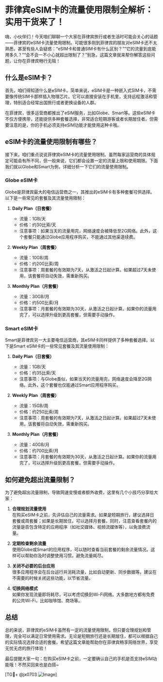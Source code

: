 # 菲律宾eSIM卡的流量使用限制全解析：实用干货来了！

嗨，小伙伴们！今天咱们聊聊一个大家在菲律宾旅行或者生活时可能会关心的话题——菲律宾的eSIM卡流量使用限制。可能很多刚到菲律宾的朋友对eSIM卡还不太熟悉，甚至有些人会疑惑：“eSIM卡和普通SIM卡有什么区别？”“它的流量到底能用多久？”“会不会一不小心就超出限制了？”别急，这篇文章就来帮你解答这些问题，让你在菲律宾畅行无阻！

## 什么是eSIM卡？

首先，咱们得知道什么是eSIM卡。简单来说，eSIM卡是一种嵌入式SIM卡，不需要像传统SIM卡那样插入物理芯片。它可以直接安装在手机里，支持远程激活和管理，特别适合经常出国旅行或者更换设备的人群。

在菲律宾，很多运营商都推出了eSIM服务，比如Globe、Smart等。这些eSIM卡不仅方便携带，还能提供多种套餐选择，非常适合短期游客或者长期居住者。但需要注意的是，你的手机必须支持eSIM功能才能使用这种卡哦。

## eSIM卡的流量使用限制有哪些？

接下来，咱们重点说说菲律宾eSIM卡的流量使用限制。虽然每家运营商的具体规定可能会有所不同，但一般来说，它们都会设置一定的流量上限和使用期限。下面我们就以Globe和Smart为例，详细分析一下它们的流量使用限制。

### Globe eSIM卡

Globe是菲律宾最大的电信运营商之一，其推出的eSIM卡有多种套餐可供选择。以下是一些常见的套餐及其流量使用限制：

1. **Daily Plan（日套餐）**  
   - 流量：1GB/天  
   - 价格：约30比索/天  
   - 注意事项：如果当天的流量用完，网络速度会被降低至2G网络。此外，这个套餐只能通过Globe应用程序购买，不能通过其他渠道续费。

2. **Weekly Plan（周套餐）**  
   - 流量：10GB/周  
   - 价格：约200比索/周  
   - 注意事项：周套餐的有效期为7天，从激活之日起计算。如果超过7天未使用，该套餐将自动失效，需重新购买。

3. **Monthly Plan（月套餐）**  
   - 流量：30GB/月  
   - 价格：约500比索/月  
   - 注意事项：月套餐的有效期为30天，从激活之日起计算。如果你的流量用完了，可以选择升级到更高套餐，但需要手动操作。

### Smart eSIM卡

Smart是菲律宾另一大主要电信运营商，其eSIM卡同样提供了多种套餐选择。以下是Smart eSIM卡的一些常见套餐及其流量使用限制：

1. **Daily Plan（日套餐）**  
   - 流量：1GB/天  
   - 价格：约35比索/天  
   - 注意事项：与Globe类似，如果当天的流量用完，网络速度会降至2G网络。此外，这个套餐也仅能通过Smart应用程序购买。

2. **Weekly Plan（周套餐）**  
   - 流量：15GB/周  
   - 价格：约250比索/周  
   - 注意事项：周套餐的有效期为7天，从激活之日起计算。如果超过7天未使用，该套餐将自动失效，需重新购买。

3. **Monthly Plan（月套餐）**  
   - 流量：40GB/月  
   - 价格：约700比索/月  
   - 注意事项：月套餐的有效期为30天，从激活之日起计算。如果你的流量用完了，可以选择升级到更高套餐，但需要手动操作。

## 如何避免超出流量限制？

为了避免超出流量限制，导致网速变慢或者额外收费，这里有几个小技巧分享给大家：

1. **合理规划流量使用**  
   在购买eSIM卡之前，先评估自己的流量需求。如果是短期旅行，建议选择日套餐或周套餐；如果是长期居住，可以选择月套餐。同时，注意查看套餐内的流量是否包含特定的应用程序（如社交媒体、视频流媒体等），以免浪费流量。

2. **定期检查剩余流量**  
   使用Globe或Smart的应用程序，可以随时查看当前套餐的剩余流量情况。这样可以帮助你及时调整使用习惯，避免流量耗尽。

3. **关闭不必要的后台应用**  
   很多应用程序会在后台运行并消耗流量，比如自动更新、同步数据等。建议在不需要的时候关闭这些功能，以节省流量。

4. **切换网络模式**  
   如果你发现流量即将耗尽，可以考虑切换到Wi-Fi网络。大多数地方都有免费的公共Wi-Fi，比如咖啡馆、商场等。

## 总结

总的来说，菲律宾的eSIM卡虽然有一定的流量使用限制，但只要合理规划和管理，完全可以满足日常使用需求。无论是短期旅行还是长期居住，都可以根据自己的实际情况选择合适的套餐。希望这篇文章能帮助你在菲律宾畅享网络世界，享受无忧无虑的旅行体验！

最后提醒大家一句：在购买eSIM卡之前，一定要确认自己的手机是否支持eSIM功能哦！不然买回来也是白搭~

[TG💪+ @jx0703 ![Image](https://github.com/user-attachments/assets/dbca1d08-cadb-493c-b0ec-ad6f7a83f270)]